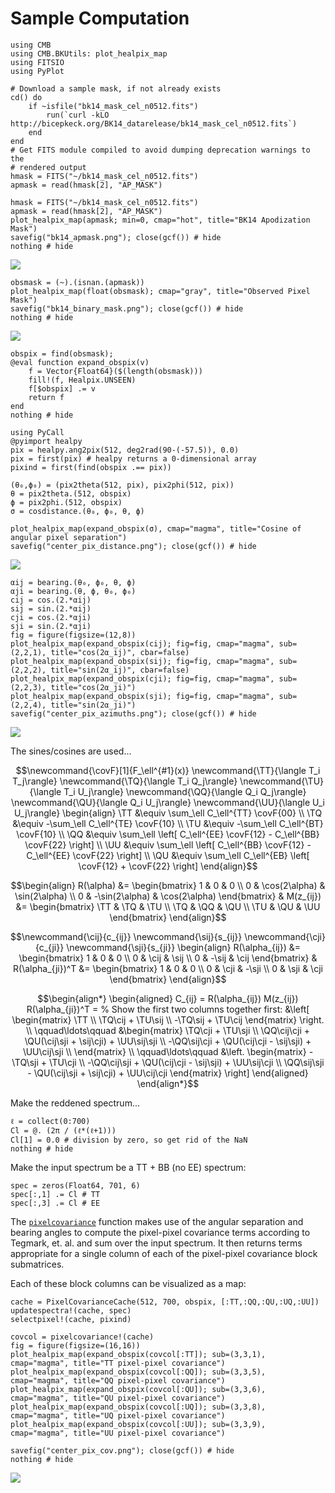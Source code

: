 # Sample Computation

```@example guide
using CMB
using CMB.BKUtils: plot_healpix_map
using FITSIO
using PyPlot
```

```@setup guide
# Download a sample mask, if not already exists
cd() do
    if ~isfile("bk14_mask_cel_n0512.fits")
        run(`curl -kLO http://bicepkeck.org/BK14_datarelease/bk14_mask_cel_n0512.fits`)
    end
end
# Get FITS module compiled to avoid dumping deprecation warnings to the
# rendered output
hmask = FITS("~/bk14_mask_cel_n0512.fits")
apmask = read(hmask[2], "AP_MASK")
```
```@example guide
hmask = FITS("~/bk14_mask_cel_n0512.fits")
apmask = read(hmask[2], "AP_MASK")
plot_healpix_map(apmask; min=0, cmap="hot", title="BK14 Apodization Mask")
savefig("bk14_apmask.png"); close(gcf()) # hide
nothing # hide
```
![](bk14_apmask.png)

```@example guide
obsmask = (~).(isnan.(apmask))
plot_healpix_map(float(obsmask); cmap="gray", title="Observed Pixel Mask")
savefig("bk14_binary_mask.png"); close(gcf()) # hide
nothing # hide
```
![](bk14_binary_mask.png)

```@example guide
obspix = find(obsmask);
@eval function expand_obspix(v)
    f = Vector{Float64}($(length(obsmask)))
    fill!(f, Healpix.UNSEEN)
    f[$obspix] .= v
    return f
end
nothing # hide
```

```@example guide
using PyCall
@pyimport healpy
pix = healpy.ang2pix(512, deg2rad(90-(-57.5)), 0.0)
pix = first(pix) # healpy returns a 0-dimensional array
pixind = first(find(obspix .== pix))
```

```@example guide
(θ₀,ϕ₀) = (pix2theta(512, pix), pix2phi(512, pix))
θ = pix2theta.(512, obspix)
ϕ = pix2phi.(512, obspix)
σ = cosdistance.(θ₀, ϕ₀, θ, ϕ)
```

```@example guide
plot_healpix_map(expand_obspix(σ), cmap="magma", title="Cosine of angular pixel separation")
savefig("center_pix_distance.png"); close(gcf()) # hide
```
![](center_pix_distance.png)

```@example guide
αij = bearing.(θ₀, ϕ₀, θ, ϕ)
αji = bearing.(θ, ϕ, θ₀, ϕ₀)
cij = cos.(2.*αij)
sij = sin.(2.*αij)
cji = cos.(2.*αji)
sji = sin.(2.*αji)
fig = figure(figsize=(12,8))
plot_healpix_map(expand_obspix(cij); fig=fig, cmap="magma", sub=(2,2,1), title="cos(2α_ij)", cbar=false)
plot_healpix_map(expand_obspix(sij); fig=fig, cmap="magma", sub=(2,2,2), title="sin(2α_ij)", cbar=false)
plot_healpix_map(expand_obspix(cji); fig=fig, cmap="magma", sub=(2,2,3), title="cos(2α_ji)")
plot_healpix_map(expand_obspix(sji); fig=fig, cmap="magma", sub=(2,2,4), title="sin(2α_ji)")
savefig("center_pix_azimuths.png"); close(gcf()) # hide
```
![](center_pix_azimuths.png)

The sines/cosines are used...
```math
\newcommand{\covF}[1]{F_\ell^{#1}(x)}
\newcommand{\TT}{\langle T_i T_j\rangle}
\newcommand{\TQ}{\langle T_i Q_j\rangle}
\newcommand{\TU}{\langle T_i U_j\rangle}
\newcommand{\QQ}{\langle Q_i Q_j\rangle}
\newcommand{\QU}{\langle Q_i U_j\rangle}
\newcommand{\UU}{\langle U_i U_j\rangle}
\begin{align}
    \TT &\equiv \sum_\ell C_\ell^{TT} \covF{00}
    \\
    \TQ &\equiv -\sum_\ell C_\ell^{TE} \covF{10}
    \\
    \TU &\equiv -\sum_\ell C_\ell^{BT} \covF{10}
    \\
    \QQ &\equiv \sum_\ell
        \left[ C_\ell^{EE} \covF{12} - C_\ell^{BB} \covF{22} \right]
    \\
    \UU &\equiv \sum_\ell
        \left[ C_\ell^{BB} \covF{12} - C_\ell^{EE} \covF{22} \right]
    \\
    \QU &\equiv \sum_\ell
        C_\ell^{EB} \left[ \covF{12} + \covF{22} \right]
\end{align}
```

```math
\begin{align}
    R(\alpha) &= \begin{bmatrix}
        1 & 0 & 0 \\
        0 &  \cos(2\alpha) & \sin(2\alpha) \\
        0 & -\sin(2\alpha) & \cos(2\alpha)
    \end{bmatrix}
    &
    M(z_{ij}) &= \begin{bmatrix}
        \TT & \TQ & \TU \\
        \TQ & \QQ & \QU \\
        \TU & \QU & \UU
    \end{bmatrix}
\end{align}
```

```math
\newcommand{\cij}{c_{ij}}
\newcommand{\sij}{s_{ij}}
\newcommand{\cji}{c_{ji}}
\newcommand{\sji}{s_{ji}}
\begin{align}
    R(\alpha_{ij}) &= \begin{bmatrix}
        1 & 0 & 0 \\
        0 &  \cij & \sij \\
        0 & -\sij & \cij
    \end{bmatrix}
    &
    R(\alpha_{ji})^T &= \begin{bmatrix}
        1 & 0 & 0 \\
        0 & \cji & -\sji \\
        0 & \sji &  \cji
    \end{bmatrix}
\end{align}
```

```math
\begin{align*}
    \begin{aligned}
    C_{ij} = R(\alpha_{ij}) M(z_{ij}) R(\alpha_{ji})^T =
        % Show the first two columns together first:
        &\left[ \begin{matrix}
            \TT \\
            \TQ\cij + \TU\sij \\
            -\TQ\sij + \TU\cij
        \end{matrix} \right.
    \\
        \qquad\ldots\qquad
        &\begin{matrix}
            \TQ\cji + \TU\sji \\
            \QQ\cij\cji + \QU(\cij\sji + \sij\cji) + \UU\sij\sji \\
            -\QQ\sij\cji + \QU(\cij\cji - \sij\sji) + \UU\cij\sji \\
        \end{matrix}
    \\
        \qquad\ldots\qquad
        &\left. \begin{matrix}
            -\TQ\sji + \TU\cji \\
            -\QQ\cij\sji + \QU(\cij\cji - \sij\sji) + \UU\sij\cji \\
            \QQ\sij\sji - \QU(\cij\sji + \sij\cji) + \UU\cij\cji
        \end{matrix} \right]
    \end{aligned}
\end{align*}
```

Make the reddened spectrum...
```@example guide
ℓ = collect(0:700)
Cl = @. (2π / (ℓ*(ℓ+1)))
Cl[1] = 0.0 # division by zero, so get rid of the NaN
nothing # hide
```
Make the input spectrum be a TT + BB (no EE) spectrum:
```@example guide
spec = zeros(Float64, 701, 6)
spec[:,1] .= Cl # TT
spec[:,3] .= Cl # EE
```

The [`pixelcovariance`](@ref) function makes use of the angular separation and
bearing angles to compute the pixel-pixel covariance terms according to
Tegmark, et. al. and sum over the input spectrum. It then returns terms
appropriate for a single column of each of the pixel-pixel covariance block
submatrices.

Each of these block columns can be visualized as a map:
```@example guide
cache = PixelCovarianceCache(512, 700, obspix, [:TT,:QQ,:QU,:UQ,:UU])
updatespectra!(cache, spec)
selectpixel!(cache, pixind)

covcol = pixelcovariance!(cache)
fig = figure(figsize=(16,16))
plot_healpix_map(expand_obspix(covcol[:TT]); sub=(3,3,1), cmap="magma", title="TT pixel-pixel covariance")
plot_healpix_map(expand_obspix(covcol[:QQ]); sub=(3,3,5), cmap="magma", title="QQ pixel-pixel covariance")
plot_healpix_map(expand_obspix(covcol[:QU]); sub=(3,3,6), cmap="magma", title="QU pixel-pixel covariance")
plot_healpix_map(expand_obspix(covcol[:UQ]); sub=(3,3,8), cmap="magma", title="UQ pixel-pixel covariance")
plot_healpix_map(expand_obspix(covcol[:UU]); sub=(3,3,9), cmap="magma", title="UU pixel-pixel covariance")

savefig("center_pix_cov.png"); close(gcf()) # hide
nothing # hide
```
![](center_pix_cov.png)

